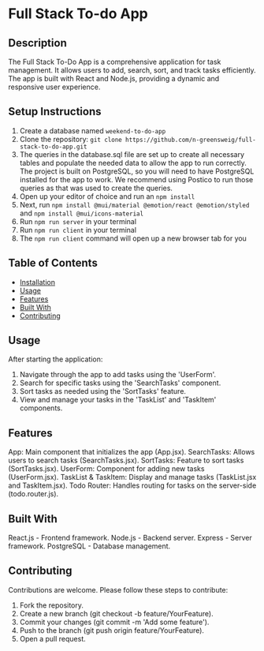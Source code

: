 # Full Stack To-do App

## Description
The Full Stack To-Do App is a comprehensive application for task management. It allows users to add, search, sort, and track tasks efficiently. The app is built with React and Node.js, providing a dynamic and responsive user experience.

## Setup Instructions

1. Create a database named ```weekend-to-do-app```
2. Clone the repository: ```git clone https://github.com/n-greensweig/full-stack-to-do-app.git```
3. The queries in the database.sql file are set up to create all necessary tables and populate the needed data to allow the app to run correctly. The project is built on PostgreSQL, so you will need to have PostgreSQL installed for the app to work. We recommend using Postico to run those queries as that was used to create the queries.
4. Open up your editor of choice and run an ```npm install```
5. Next, run ```npm install @mui/material @emotion/react @emotion/styled``` and ```npm install @mui/icons-material```
6. Run ```npm run server``` in your terminal
7. Run ```npm run client``` in your terminal
8. The ```npm run client``` command will open up a new browser tab for you

## Table of Contents
- [Installation](#Installation)
- [Usage](#Usage)
- [Features](#Features)
- [Built With](#Built-With)
- [Contributing](#Contributing)

## Usage
After starting the application:
1. Navigate through the app to add tasks using the 'UserForm'.
2. Search for specific tasks using the 'SearchTasks' component.
3. Sort tasks as needed using the 'SortTasks' feature.
4. View and manage your tasks in the 'TaskList' and 'TaskItem' components.

## Features
App: Main component that initializes the app (App.jsx).
SearchTasks: Allows users to search tasks (SearchTasks.jsx).
SortTasks: Feature to sort tasks (SortTasks.jsx).
UserForm: Component for adding new tasks (UserForm.jsx).
TaskList & TaskItem: Display and manage tasks (TaskList.jsx and TaskItem.jsx).
Todo Router: Handles routing for tasks on the server-side (todo.router.js).

## Built With
React.js - Frontend framework.
Node.js - Backend server.
Express - Server framework.
PostgreSQL - Database management.

## Contributing
Contributions are welcome. Please follow these steps to contribute:
1. Fork the repository.
2. Create a new branch (git checkout -b feature/YourFeature).
3. Commit your changes (git commit -m 'Add some feature').
4. Push to the branch (git push origin feature/YourFeature).
5. Open a pull request.
